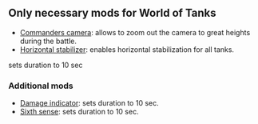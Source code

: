 ## Only necessary mods for World of Tanks

* [Commanders camera](mods/com.github.ushmal.commanders_camera.wotmod): allows to zoom out the camera to great heights during the battle.
* [Horizontal stabilizer](mods/com.github.ushmal.horizontal_stabilizer.wotmod): enables horizontal stabilization for all tanks.

sets duration to 10 sec

### Additional mods

* [Damage indicator](mods/com.github.ushmal.damage_indicator_duration.wotmod): sets duration to 10 sec.
* [Sixth sense](mods/com.github.ushmal.sixth_sense_duration.wotmod): sets duration to 10 sec.

